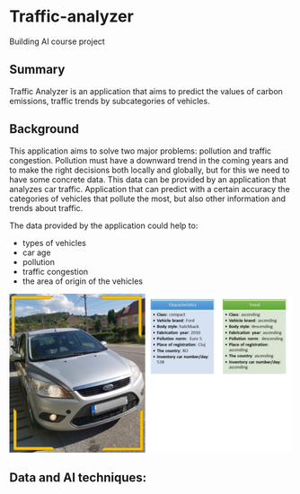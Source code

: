 # Traffic-analyzer

Building AI course project


## Summary

Traffic Analyzer is an application that aims to predict the values of carbon emissions, traffic trends by subcategories of vehicles.

## Background

This application aims to solve two major problems: pollution and traffic congestion.
Pollution must have a downward trend in the coming years and to make the right decisions both locally and globally, but for this we need to have some concrete data.
This data can be provided by an application that analyzes car traffic. Application that can predict with a certain accuracy the categories of vehicles that pollute the most, but also other information and trends about traffic.

The data provided by the application could help to:
  * types of vehicles
  * car age
  * pollution
  * traffic congestion
  * the area of origin of the vehicles

![Traffic Analyzer](/Prezentare1.jpg)


## Data and AI techniques:

